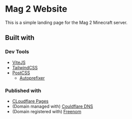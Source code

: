 # Mag 2 Website
This is a simple landing page for the Mag 2 Minecraft server.

## Built with

### Dev Tools
- [ViteJS](https://vitejs.dev/)
- [TailwindCSS](https://tailwindcss.com/)
- [PostCSS](https://postcss.org/)
    - [Autoprefixer](https://github.com/postcss/autoprefixer#readme)
### Published with
- [CLoudflare Pages](https://pages.cloudflare.com/)
- (Domain managed with) [Couldflare DNS](https://www.cloudflare.com/dns/)
- (Domain registered with) [Freenom](https://www.freenom.com/)